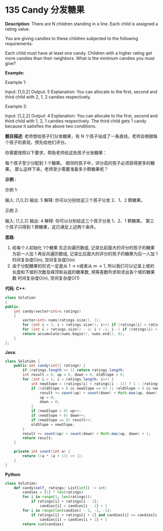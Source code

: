 # 135 Candy 分发糖果

__Description__:
There are N children standing in a line. Each child is assigned a rating value.

You are giving candies to these children subjected to the following requirements:

Each child must have at least one candy.
Children with a higher rating get more candies than their neighbors.
What is the minimum candies you must give?

__Example:__

Example 1:

Input: [1,0,2]
Output: 5
Explanation: You can allocate to the first, second and third child with 2, 1, 2 candies respectively.

Example 2:

Input: [1,2,2]
Output: 4
Explanation: You can allocate to the first, second and third child with 1, 2, 1 candies respectively.
             The third child gets 1 candy because it satisfies the above two conditions.

__题目描述__:
老师想给孩子们分发糖果，有 N 个孩子站成了一条直线，老师会根据每个孩子的表现，预先给他们评分。

你需要按照以下要求，帮助老师给这些孩子分发糖果：

每个孩子至少分配到 1 个糖果。
相邻的孩子中，评分高的孩子必须获得更多的糖果。
那么这样下来，老师至少需要准备多少颗糖果呢？

__示例 :__

示例 1:

输入: [1,0,2]
输出: 5
解释: 你可以分别给这三个孩子分发 2、1、2 颗糖果。

示例 2:

输入: [1,2,2]
输出: 4
解释: 你可以分别给这三个孩子分发 1、2、1 颗糖果。
     第三个孩子只得到 1 颗糖果，这已满足上述两个条件。

__思路__:

1. 给每个人初始化 1个糖果
先正向遍历数组, 记录比前面大的评分的孩子的糖果为前一人加 1
再反向遍历数组, 记录比后面大的评分的孩子的糖果为后一人加 1
时间复杂度O(n), 空间复杂度O(n)
2. 由于分配糖果的形式一定是从 1 -> n或者从 m -> 1, 所以我们可以记录上坡的长度和下坡的次数及峰顶和谷底的糖果数, 用等差数列求和求出各个坡的糖果数
时间复杂度O(n), 空间复杂度O(1)

__代码__:
__C++__:

```C++
class Solution 
{
public:
    int candy(vector<int>& ratings) 
    {
        vector<int> nums(ratings.size(), 1);
        for (int i = 1; i < ratings.size(); i++) if (ratings[i] > ratings[i - 1]) nums[i] = nums[i - 1] + 1;
        for (int i = ratings.size() - 2; i > -1; i--) if (ratings[i] > ratings[i + 1] and nums[i] <= nums[i + 1]) nums[i] = nums[i + 1] + 1;
        return accumulate(nums.begin(), nums.end(), 0);
    }
};
```

__Java__:

```Java
class Solution {
    public int candy(int[] ratings) {
        if (ratings.length <= 1) return ratings.length;
        int result = 0, up = 0, down = 0, oldSlope = 0;
        for (int i = 1; i < ratings.length; i++) {
            int newSlope = (ratings[i] > ratings[i - 1]) ? 1 : (ratings[i] < ratings[i - 1] ? -1 : 0);
            if ((oldSlope > 0 && newSlope == 0) || (oldSlope < 0 && newSlope >= 0)) {
                result += count(up) + count(down) + Math.max(up, down);
                up = 0;
                down = 0;
            }
            if (newSlope > 0) up++;
            if (newSlope < 0) down++;
            if (newSlope == 0) result++;
            oldSlope = newSlope;
        }
        result += count(up) + count(down) + Math.max(up, down) + 1;
        return result;
    }

    private int count(int a) {
        return ((a * (a + 1)) >> 1);
    }
}
```

__Python__:

```Python
class Solution:
    def candy(self, ratings: List[int]) -> int:
        candies = [1] * len(ratings)
        for i in range(1, len(ratings)):
            if ratings[i] > ratings[i - 1]:
                candies[i] = candies[i - 1] + 1
        for i in range(len(candies) - 2, -1, -1):
            if ratings[i] > ratings[i + 1] and candies[i] <= candies[i + 1]:
                candies[i] = candies[i + 1] + 1
        return sum(candies)
```
